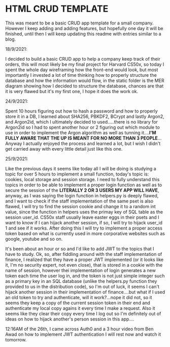 # HTML CRUD TEMPLATE

This was meant to be a basic CRUD app template for a small company.
However I keep adding and adding features, but hopefully one day it will be finished, until then I will keep updating this readme 
with entries similar to a blog.

18/9/2021:

I decided to build a basic CRUD app to help a company keep track of their orders, this will most likely be my final project for Harvard CS50x, so today I spent the whole day wireframing how the front-end would look, but most importantly I invested a lot of time thinking how to properly structure the database and how the information would flow, in the static folder is the MER diagram showing how I decided to structure the database, chances are that it is very flawed but it's my first one, I hope it does the work ok.


24/9/2021:

Spent 10 hours figuring out how to hash a password and how to properly store it in a DB, I learned about SHA256, PBKDF2, BCrypt and lastly Argon2, and Argon2id, which I ultimately decided to used.....there is no library for Argon2id so I had to spent another hour or 2 figuring out which module to use in order to implement the Argon algorithm as well as tunning it....**I'M FULLY AWARE THAT THE UP IS MEANT FOR NO MORE THAN 3 PEOPLE**... Anyway I actually enjoyed the process and learned a lot, but I wish I didn't get carried away with every little detail just like this one.

25/9/2021:

Like the previous days it seems like today all I will be doing is studying a topic for over 5 hours to implement a small function, today's topic is: cookies, local storage and session storage. I need to fully understand this topics in order to be able to implement a proper login function as well as to secure the session of the **LITERALLY 2 OR 3 USERS MY APP WILL HAVE**, anyway, as I was saying the login function in helpers.py is deeply flawed, and I want to check if the staff implementation of the same pset is also flawed, I will try to find the session cookie and change it to a random int value, since the function in helpers uses the primay key of SQL table as the session user_id. CS50x staff usually leave easter eggs in their psets and I want to know if I can hijack another session, if so, I will try to hijack user_id 1 and see if it works. After doing this I will try to implement a proper access token based on what is currently used in more corporative websites such as google, youtube and so on.

It's been about an hour or so and I'd like to add JWT to the topics that I have to study.
Ok, so, after fiddling around with the staff implementation of finance, I realized that they have a proper JWT implemented (or it looks like it, I'm no security expert, not even close), that is stored in a cookie with the name of session, however thei implementation of login generates a new token each time the user log in, and the token is not just simple integer such as a primary key in an SQL database (unlike the helpers.py function they provided to us in the distribution code), so I'm out of luck, it seems I can't hijack another session in their implementation of finance....but what if I used an old token to try and authenticate, will it work?...nope it did not, so it seems they keep a copy of the current session token in their end and authenticate my local copy agains it every time I make a request. Also it seems like they clear their copy every time I log out so I'm definitely out of ideas on how to hijack another's person session in this app....

12:16AM of the 26th, I came across Auth0 and a 3 hour video from Ben Awad on how to implement JWT authentication I will rest now and watch it tomorrow.

